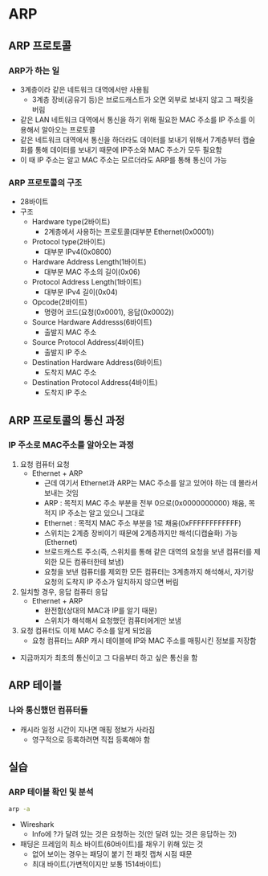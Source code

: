 # ARP

## ARP 프로토콜

### ARP가 하는 일

- 3계층이라 같은 네트워크 대역에서만 사용됨
    - 3계층 장비(공유기 등)은 브로드캐스트가 오면 외부로 보내지 않고 그 패킷을 버림
- 같은 LAN 네트워크 대역에서 통신을 하기 위해 필요한 MAC 주소를 IP 주소를 이용해서 알아오는 프로토콜
- 같은 네트워크 대역에서 통신을 하더라도 데이터를 보내기 위해서 7계층부터 캡슐화를 통해 데이터를 보내기 때문에 IP주소와 MAC 주소가 모두 필요함
- 이 때 IP 주소는 알고 MAC 주소는 모르더라도 ARP를 통해 통신이 가능

### ARP 프로토콜의 구조

- 28바이트
- 구조
    - Hardware type(2바이트)
        - 2계층에서 사용하는 프로토콜(대부분 Ethernet(0x0001))
    - Protocol type(2바이트)
        - 대부분 IPv4(0x0800)
    - Hardware Address Length(1바이트)
        - 대부분 MAC 주소의 길이(0x06)
    - Protocol Address Length(1바이트)
        - 대부분 IPv4 길이(0x04)
    - Opcode(2바이트)
        - 명령어 코드(요청(0x0001), 응답(0x0002))
    - Source Hardware Addresss(6바이트)
        - 출발지 MAC 주소
    - Source Protocol Address(4바이트)
        - 출발지 IP 주소
    - Destination Hardware Address(6바이트)
        - 도착지 MAC 주소
    - Destination Protocol Address(4바이트)
        - 도착지 IP 주소

## ARP 프로토콜의 통신 과정

### IP 주소로 MAC주소를 알아오는 과정

1. 요청 컴퓨터 요청
    - Ethernet + ARP
        - 근데 여기서 Ethernet과 ARP는 MAC 주소를 알고 있어야 하는 데 몰라서 보내는 것임
        - ARP : 목적지 MAC 주소 부분을 전부 0으로(0x0000000000)  채움, 목적지 IP 주소는 알고 있으니 그대로
        - Ethernet : 목적지 MAC 주소 부분을 1로 채움(0xFFFFFFFFFFFF)
        - 스위치는 2계층 장비이기 때문에 2계층까지만 해석(디캡슐화) 가능(Ethernet)
        - 브로드캐스트 주소(즉, 스위치를 통해 같은 대역의 요청을 보낸 컴퓨터를 제외한 모든 컴퓨터한테 보냄)
        - 요청을 보낸 컴퓨터를 제외한 모든 컴퓨터는 3계층까지 해석해서, 자기랑 요청의 도착지 IP 주소가 일치하지 않으면 버림
2. 일치할 경우, 응답 컴퓨터 응답
    - Ethernet + ARP
        - 완전함(상대의 MAC과 IP를 알기 때문)
        - 스위치가 해석해서 요청했던 컴퓨터에게만 보냄
3. 요청 컴퓨터도 이제 MAC 주소를 알게 되었음
    - 요청 컴퓨터느 ARP 캐시 테이블에 IP와 MAC 주소를 매핑시킨 정보를 저장함
- 지금까지가 최초의 통신이고 그 다음부터 하고 싶은 통신을 함

## ARP 테이블

### 나와 통신했던 컴퓨터들

- 캐시라 일정 시간이 지나면 매핑 정보가 사라짐
    - 영구적으로 등록하려면 직접 등록해야 함

## 실습

### ARP 테이블 확인 및 분석

```cmd
arp -a
```

- Wireshark
    - Info에 ?가 달려 있는 것은 요청하는 것(안 달려 있는 것은 응답하는 것)
- 패딩은 프레임의 최소 바이트(60바이트)를 채우기 위해 있는 것
    - 없어 보이는 경우는 패딩이 붙기 전 패킷 캡쳐 시점 때문
    - 최대 바이트(가변적이지만 보통 1514바이트)